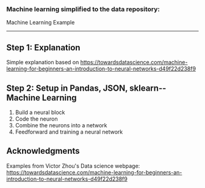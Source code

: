 ### Machine learning simplified to the data repository:
Machine Learning Example <br> 
<div>
    <div></div>
    <hr class="styled-hr" />
    <div></div>
 </div>
 
## Step 1: Explanation

Simple explanation based on https://towardsdatascience.com/machine-learning-for-beginners-an-introduction-to-neural-networks-d49f22d238f9

## Step 2: Setup in Pandas, JSON, sklearn--Machine Learning
1. Build a neural block
2. Code the neuron
3. Combine the neurons into a network
4. Feedforward and training a neural network 


## Acknowledgments
Examples from Victor Zhou's Data science webpage: https://towardsdatascience.com/machine-learning-for-beginners-an-introduction-to-neural-networks-d49f22d238f9
